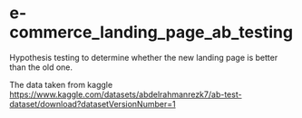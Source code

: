 # e-commerce_landing_page_ab_testing

Hypothesis testing to determine whether the new landing page is better than the old one.

The data taken from kaggle https://www.kaggle.com/datasets/abdelrahmanrezk7/ab-test-dataset/download?datasetVersionNumber=1
